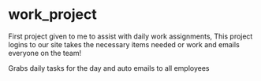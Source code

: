 # work_project
First project given to me to assist with daily work assignments, This project logins to our site takes the necessary items needed or work and emails everyone on the team!

Grabs daily tasks for the day and auto emails to all employees
